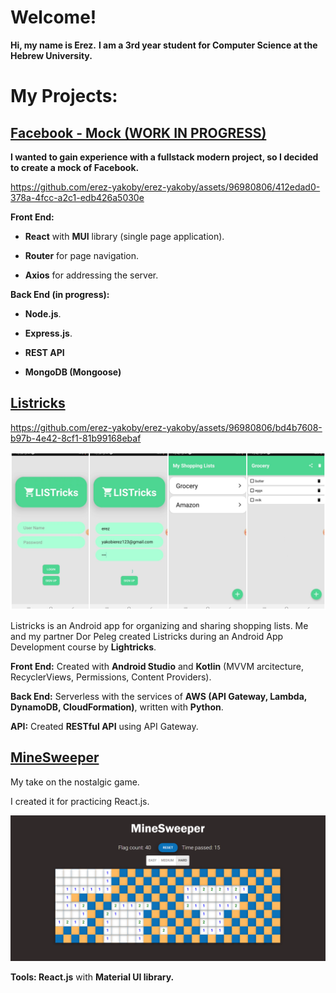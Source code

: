 # Welcome!

**Hi, my name is Erez.**
**I am a 3rd year student for Computer Science at the Hebrew University.** 


# My Projects:

## [Facebook - Mock (WORK IN PROGRESS)](https://github.com/erez-yakoby/Facebook-Mock.git)

**I wanted to gain experience with a fullstack modern project, so I decided to create a mock of Facebook.**

https://github.com/erez-yakoby/erez-yakoby/assets/96980806/412edad0-378a-4fcc-a2c1-edb426a5030e



**Front End:** 
- **React** with **MUI** library (single page application). 

- **Router** for page navigation.

- **Axios** for addressing the server.

**Back End (in progress):** 
- **Node.js**.
  
- **Express.js**.

- **REST API**
  
- **MongoDB (Mongoose)**







## [Listricks](https://github.com/erez-yakoby/Listricks.git)

https://github.com/erez-yakoby/erez-yakoby/assets/96980806/bd4b7608-b97b-4e42-8cf1-81b99168ebaf


![alt text](https://github.com/erez-yakoby/Listricks/blob/main/screenShots/collage.jpg?raw=true)




Listricks is an Android app for organizing and sharing shopping lists.
Me and my partner Dor Peleg created Listricks during an Android App Development course by **Lightricks**.

**Front End:** Created with **Android Studio** and **Kotlin** (MVVM arcitecture, RecyclerViews, Permissions, Content Providers). 

**Back End:** Serverless with the services of **AWS (API Gateway, Lambda, DynamoDB, CloudFormation)**, written with **Python**. 

**API:** Created **RESTful API** using API Gateway.


## [MineSweeper](https://github.com/erez-yakoby/MineSweeper.git)

My take on the nostalgic game.

I created it for practicing React.js.

![alt text](https://github.com/erez-yakoby/MineSweeper/blob/main/screenShots/game.png?raw=true)


**Tools: React.js** with **Material UI library.**
